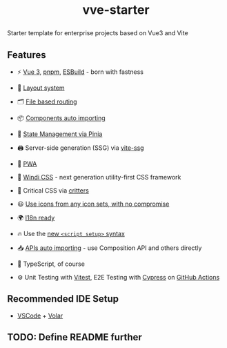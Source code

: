 # <p align="center">vve-starter</p>

Starter template for enterprise projects based on Vue3 and Vite

## Features

- ⚡️ [Vue 3](https://github.com/vuejs/vue-next), [pnpm](https://pnpm.js.org/), [ESBuild](https://github.com/evanw/esbuild) - born with fastness

- 📑 [Layout system](./src/layouts)

- 🗂 [File based routing](./src/pages)

- 📦 [Components auto importing](./src/components)

- 🍍 [State Management via Pinia](https://pinia.esm.dev/)

- 🖨 Server-side generation (SSG) via [vite-ssg](https://github.com/antfu/vite-ssg)

- 📲 [PWA](https://github.com/antfu/vite-plugin-pwa)

- 🎨 [Windi CSS](https://github.com/windicss/windicss) - next generation utility-first CSS framework

- 🦔 Critical CSS via [critters](https://github.com/GoogleChromeLabs/critters)

- 😃 [Use icons from any icon sets, with no compromise](https://github.com/antfu/unplugin-icons)

- 🌍 [I18n ready](./locales)

- 🔥 Use the [new `<script setup>` syntax](https://github.com/vuejs/rfcs/pull/227)

- 📥 [APIs auto importing](https://github.com/antfu/unplugin-auto-import) - use Composition API and others directly

- 🦾 TypeScript, of course

- ⚙️ Unit Testing with [Vitest](https://github.com/vitest-dev/vitest), E2E Testing with [Cypress](https://cypress.io/) on [GitHub Actions](https://github.com/features/actions)

## Recommended IDE Setup

- [VSCode](https://code.visualstudio.com/) + [Volar](https://marketplace.visualstudio.com/items?itemName=johnsoncodehk.volar)

## TODO: Define README further
